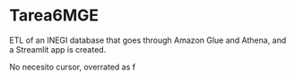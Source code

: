 # Tarea6MGE
ETL of an INEGI database that goes through Amazon Glue and Athena, and a Streamlit app is created.

No necesito cursor, overrated as f

